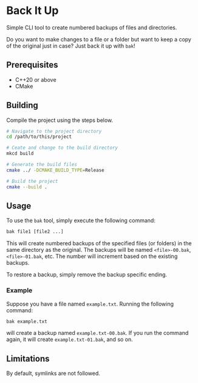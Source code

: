 # Back It Up

Simple CLI tool to create numbered backups of files and directories.

Do you want to make changes to a file or a folder but want to keep a copy of the original just in case? Just back it up with `bak`!

## Prerequisites

-   C++20 or above
-   CMake

## Building

Compile the project using the steps below.

```bash
# Navigate to the project directory
cd /path/to/this/project

# Ceate and change to the build directory
mkcd build

# Generate the build files
cmake ../ -DCMAKE_BUILD_TYPE=Release

# Build the project
cmake --build .
```

## Usage

To use the `bak` tool, simply execute the following command:

```bash
bak file1 [file2 ...]
```

This will create numbered backups of the specified files (or folders) in the same directory as the original. The backups will be named `<file>-00.bak`, `<file>-01.bak`, etc. The number will increment based on the existing backups.

To restore a backup, simply remove the backup specific ending.

### Example

Suppose you have a file named `example.txt`. Running the following command:

```bash
bak example.txt
```

will create a backup named `example.txt-00.bak`. If you run the command again, it will create `example.txt-01.bak`, and so on.

## Limitations

By default, symlinks are not followed.
